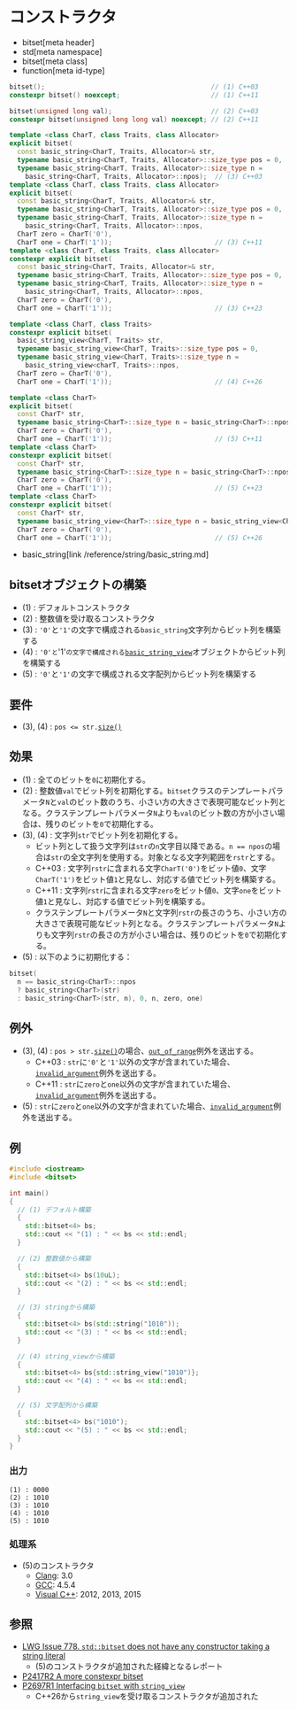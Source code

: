 # コンストラクタ
* bitset[meta header]
* std[meta namespace]
* bitset[meta class]
* function[meta id-type]

```cpp
bitset();                                          // (1) C++03
constexpr bitset() noexcept;                       // (1) C++11

bitset(unsigned long val);                         // (2) C++03
constexpr bitset(unsigned long long val) noexcept; // (2) C++11

template <class CharT, class Traits, class Allocator>
explicit bitset(
  const basic_string<CharT, Traits, Allocator>& str,
  typename basic_string<CharT, Traits, Allocator>::size_type pos = 0,
  typename basic_string<CharT, Traits, Allocator>::size_type n =
    basic_string<CharT, Traits, Allocator>::npos);  // (3) C++03
template <class CharT, class Traits, class Allocator>
explicit bitset(
  const basic_string<CharT, Traits, Allocator>& str,
  typename basic_string<CharT, Traits, Allocator>::size_type pos = 0,
  typename basic_string<CharT, Traits, Allocator>::size_type n =
    basic_string<CharT, Traits, Allocator>::npos,
  CharT zero = CharT('0'),
  CharT one = CharT('1'));                          // (3) C++11
template <class CharT, class Traits, class Allocator>
constexpr explicit bitset(
  const basic_string<CharT, Traits, Allocator>& str,
  typename basic_string<CharT, Traits, Allocator>::size_type pos = 0,
  typename basic_string<CharT, Traits, Allocator>::size_type n =
    basic_string<CharT, Traits, Allocator>::npos,
  CharT zero = CharT('0'),
  CharT one = CharT('1'));                          // (3) C++23

template <class CharT, class Traits>
constexpr explicit bitset(
  basic_string_view<CharT, Traits> str,
  typename basic_string_view<CharT, Traits>::size_type pos = 0,
  typename basic_string_view<CharT, Traits>::size_type n =
    basic_string_view<charT, Traits>::npos,
  CharT zero = CharT('0'),
  CharT one = CharT('1'));                          // (4) C++26

template <class CharT>
explicit bitset(
  const CharT* str,
  typename basic_string<CharT>::size_type n = basic_string<CharT>::npos,
  CharT zero = CharT('0'),
  CharT one = CharT('1'));                          // (5) C++11
template <class CharT>
constexpr explicit bitset(
  const CharT* str,
  typename basic_string<CharT>::size_type n = basic_string<CharT>::npos,
  CharT zero = CharT('0'),
  CharT one = CharT('1'));                          // (5) C++23
template <class CharT>
constexpr explicit bitset(
  const CharT* str,
  typename basic_string_view<CharT>::size_type n = basic_string_view<CharT>::npos,
  CharT zero = CharT('0'),
  CharT one = CharT('1'));                          // (5) C++26
```
* basic_string[link /reference/string/basic_string.md]

## bitsetオブジェクトの構築
- (1) : デフォルトコンストラクタ
- (2) : 整数値を受け取るコンストラクタ
- (3) : `'0'`と`'1'`の文字で構成される`basic_string`文字列からビット列を構築する
- (4) : `'0'と`'1'`の文字で構成される`[`basic_string_view`](/reference/string_view/basic_string_view.md)オブジェクトからビット列を構築する
- (5) : `'0'`と`'1'`の文字で構成される文字配列からビット列を構築する


## 要件
- (3), (4) : `pos <= str.`[`size()`](/reference/string/basic_string/size.md)


## 効果
- (1) : 全てのビットを`0`に初期化する。
- (2) : 整数値`val`でビット列を初期化する。`bitset`クラスのテンプレートパラメータ`N`と`val`のビット数のうち、小さい方の大きさで表現可能なビット列となる。クラステンプレートパラメータ`N`よりも`val`のビット数の方が小さい場合は、残りのビットを`0`で初期化する。
- (3), (4) : 文字列`str`でビット列を初期化する。
	- ビット列として扱う文字列は`str`の`n`文字目以降である。`n == npos`の場合は`str`の全文字列を使用する。対象となる文字列範囲を`rstr`とする。
	- C++03 : 文字列`rstr`に含まれる文字`CharT('0')`をビット値`0`、文字`CharT('1')`をビット値`1`と見なし、対応する値でビット列を構築する。
	- C++11 : 文字列`rstr`に含まれる文字`zero`をビット値`0`、文字`one`をビット値`1`と見なし、対応する値でビット列を構築する。
	- クラステンプレートパラメータ`N`と文字列`rstr`の長さのうち、小さい方の大きさで表現可能なビット列となる。クラステンプレートパラメータ`N`よりも文字列`rstr`の長さの方が小さい場合は、残りのビットを`0`で初期化する。
- (5) : 以下のように初期化する：

```cpp
bitset(
  n == basic_string<CharT>::npos
  ? basic_string<CharT>(str)
  : basic_string<CharT>(str, n), 0, n, zero, one)
```


## 例外
- (3), (4) : `pos > str.`[`size()`](/reference/string/basic_string/size.md)の場合、[`out_of_range`](/reference/stdexcept.md)例外を送出する。
	- C++03 : `str`に`'0'`と`'1'`以外の文字が含まれていた場合、[`invalid_argument`](/reference/stdexcept.md)例外を送出する。
	- C++11 : `str`に`zero`と`one`以外の文字が含まれていた場合、[`invalid_argument`](/reference/stdexcept.md)例外を送出する。
- (5) : `str`に`zero`と`one`以外の文字が含まれていた場合、[`invalid_argument`](/reference/stdexcept.md)例外を送出する。


## 例
```cpp example
#include <iostream>
#include <bitset>

int main()
{
  // (1) デフォルト構築
  {
    std::bitset<4> bs;
    std::cout << "(1) : " << bs << std::endl;
  }

  // (2) 整数値から構築
  {
    std::bitset<4> bs(10uL);
    std::cout << "(2) : " << bs << std::endl;
  }

  // (3) stringから構築
  {
    std::bitset<4> bs(std::string("1010"));
    std::cout << "(3) : " << bs << std::endl;
  }

  // (4) string_viewから構築
  {
    std::bitset<4> bs{std::string_view("1010")};
    std::cout << "(4) : " << bs << std::endl;
  }

  // (5) 文字配列から構築
  {
    std::bitset<4> bs("1010");
    std::cout << "(5) : " << bs << std::endl;
  }
}
```

### 出力
```
(1) : 0000
(2) : 1010
(3) : 1010
(4) : 1010
(5) : 1010
```


### 処理系
- (5)のコンストラクタ
	- [Clang](/implementation.md#clang): 3.0
	- [GCC](/implementation.md#gcc): 4.5.4
	- [Visual C++](/implementation.md#visual_cpp): 2012, 2013, 2015


## 参照
- [LWG Issue 778. `std::bitset` does not have any constructor taking a string literal](http://www.open-std.org/jtc1/sc22/wg21/docs/lwg-defects.html#778)
    - (5)のコンストラクタが追加された経緯となるレポート
- [P2417R2 A more constexpr bitset](https://www.open-std.org/jtc1/sc22/wg21/docs/papers/2022/p2417r2.pdf)
- [P2697R1 Interfacing `bitset` with `string_view`](https://open-std.org/jtc1/sc22/wg21/docs/papers/2023/p2697r1.pdf)
    - C++26から`string_view`を受け取るコンストラクタが追加された

